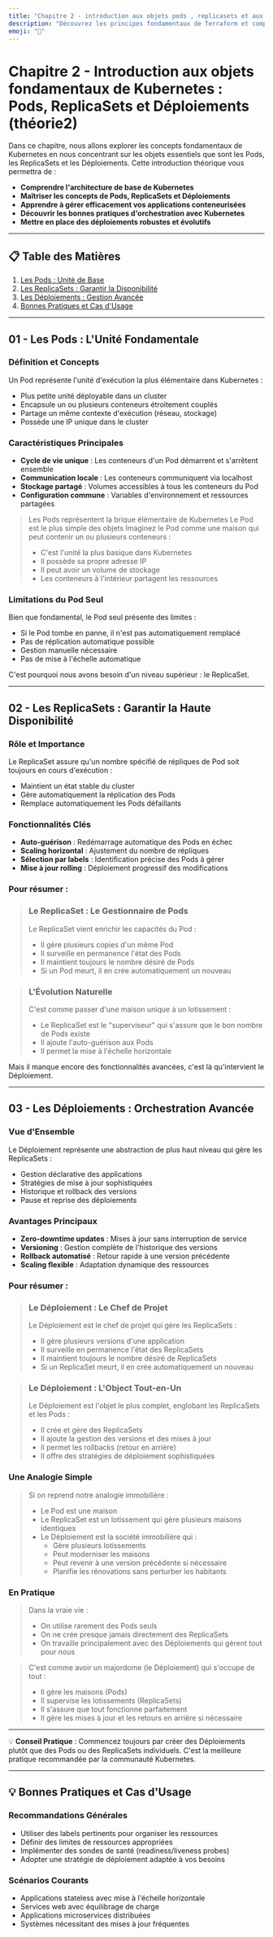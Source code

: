 ```yaml
---
title: "Chapitre 2 - introduction aux objets pods , replicasets et aux déploiements (théorie2)"
description: "Découvrez les principes fondamentaux de Terraform et comprenez comment l'Infrastructure as Code révolutionne le déploiement."
emoji: "🔧"
---
```


# Chapitre 2 - Introduction aux objets fondamentaux de Kubernetes : Pods, ReplicaSets et Déploiements (théorie2)

Dans ce chapitre, nous allons explorer les concepts fondamentaux de Kubernetes en nous concentrant sur les objets essentiels que sont les Pods, les ReplicaSets et les Déploiements. Cette introduction théorique vous permettra de :

- **Comprendre l'architecture de base de Kubernetes**
- **Maîtriser les concepts de Pods, ReplicaSets et Déploiements**
- **Apprendre à gérer efficacement vos applications conteneurisées**
- **Découvrir les bonnes pratiques d'orchestration avec Kubernetes**
- **Mettre en place des déploiements robustes et évolutifs**

---

## 📋 Table des Matières

1. [Les Pods : Unité de Base](#pods)
2. [Les ReplicaSets : Garantir la Disponibilité](#replicasets)
3. [Les Déploiements : Gestion Avancée](#deployments)
4. [Bonnes Pratiques et Cas d'Usage](#best-practices)

---

<a name="pods"></a>
## 01 - Les Pods : L'Unité Fondamentale

### Définition et Concepts
Un Pod représente l'unité d'exécution la plus élémentaire dans Kubernetes :
- Plus petite unité déployable dans un cluster
- Encapsule un ou plusieurs conteneurs étroitement couplés
- Partage un même contexte d'exécution (réseau, stockage)
- Possède une IP unique dans le cluster



### Caractéristiques Principales
- **Cycle de vie unique** : Les conteneurs d'un Pod démarrent et s'arrêtent ensemble
- **Communication locale** : Les conteneurs communiquent via localhost
- **Stockage partagé** : Volumes accessibles à tous les conteneurs du Pod
- **Configuration commune** : Variables d'environnement et ressources partagées


> Les Pods représentent la brique élémentaire de Kubernetes
> Le Pod est le plus simple des objets
> Imaginez le Pod comme une maison qui peut contenir un ou plusieurs conteneurs :
> - C'est l'unité la plus basique dans Kubernetes
> - Il possède sa propre adresse IP
> - Il peut avoir un volume de stockage
> - Les conteneurs à l'intérieur partagent les ressources

### Limitations du Pod Seul
Bien que fondamental, le Pod seul présente des limites :
- Si le Pod tombe en panne, il n'est pas automatiquement remplacé
- Pas de réplication automatique possible
- Gestion manuelle nécessaire
- Pas de mise à l'échelle automatique

C'est pourquoi nous avons besoin d'un niveau supérieur : le ReplicaSet.

---

<a name="replicasets"></a>
## 02 - Les ReplicaSets : Garantir la Haute Disponibilité

### Rôle et Importance
Le ReplicaSet assure qu'un nombre spécifié de répliques de Pod soit toujours en cours d'exécution :
- Maintient un état stable du cluster
- Gère automatiquement la réplication des Pods
- Remplace automatiquement les Pods défaillants

### Fonctionnalités Clés
- **Auto-guérison** : Redémarrage automatique des Pods en échec
- **Scaling horizontal** : Ajustement du nombre de répliques
- **Sélection par labels** : Identification précise des Pods à gérer
- **Mise à jour rolling** : Déploiement progressif des modifications

### Pour résumer :
> ### Le ReplicaSet : Le Gestionnaire de Pods
> Le ReplicaSet vient enrichir les capacités du Pod :
> - Il gère plusieurs copies d'un même Pod
> - Il surveille en permanence l'état des Pods
> - Il maintient toujours le nombre désiré de Pods
> - Si un Pod meurt, il en crée automatiquement un nouveau

> ### L'Évolution Naturelle
> C'est comme passer d'une maison unique à un lotissement :
> - Le ReplicaSet est le "superviseur" qui s'assure que le bon nombre de Pods existe
> - Il ajoute l'auto-guérison aux Pods
> - Il permet la mise à l'échelle horizontale

Mais il manque encore des fonctionnalités avancées, c'est là qu'intervient le Déploiement.


---

<a name="deployments"></a>
## 03 - Les Déploiements : Orchestration Avancée

### Vue d'Ensemble
Le Déploiement représente une abstraction de plus haut niveau qui gère les ReplicaSets :
- Gestion déclarative des applications
- Stratégies de mise à jour sophistiquées
- Historique et rollback des versions
- Pause et reprise des déploiements

### Avantages Principaux
- **Zero-downtime updates** : Mises à jour sans interruption de service
- **Versioning** : Gestion complète de l'historique des versions
- **Rollback automatisé** : Retour rapide à une version précédente
- **Scaling flexible** : Adaptation dynamique des ressources

### Pour résumer :
> ### Le Déploiement : Le Chef de Projet
> Le Déploiement est le chef de projet qui gère les ReplicaSets :
> - Il gère plusieurs versions d'une application
> - Il surveille en permanence l'état des ReplicaSets
> - Il maintient toujours le nombre désiré de ReplicaSets
> - Si un ReplicaSet meurt, il en crée automatiquement un nouveau



> ### Le Déploiement : L'Object Tout-en-Un
> Le Déploiement est l'objet le plus complet, englobant les ReplicaSets et les Pods :
> - Il crée et gère des ReplicaSets
> - Il ajoute la gestion des versions et des mises à jour
> - Il permet les rollbacks (retour en arrière)
> - Il offre des stratégies de déploiement sophistiquées

### Une Analogie Simple
> Si on reprend notre analogie immobilière :
> - Le Pod est une maison
> - Le ReplicaSet est un lotissement qui gère plusieurs maisons identiques
> - Le Déploiement est la société immobilière qui :
>   - Gère plusieurs lotissements
>   - Peut moderniser les maisons
>   - Peut revenir à une version précédente si nécessaire
>   - Planifie les rénovations sans perturber les habitants

### En Pratique
> Dans la vraie vie :
> - On utilise rarement des Pods seuls
> - On ne crée presque jamais directement des ReplicaSets
> - On travaille principalement avec des Déploiements qui gèrent tout pour nous

> C'est comme avoir un majordome (le Déploiement) qui s'occupe de tout :
> - Il gère les maisons (Pods)
> - Il supervise les lotissements (ReplicaSets)
> - Il s'assure que tout fonctionne parfaitement
> - Il gère les mises à jour et les retours en arrière si nécessaire

---

💡 **Conseil Pratique** : Commencez toujours par créer des Déploiements plutôt que des Pods ou des ReplicaSets individuels. C'est la meilleure pratique recommandée par la communauté Kubernetes.


---

<a name="best-practices"></a>
## 💡 Bonnes Pratiques et Cas d'Usage

### Recommandations Générales
- Utiliser des labels pertinents pour organiser les ressources
- Définir des limites de ressources appropriées
- Implémenter des sondes de santé (readiness/liveness probes)
- Adopter une stratégie de déploiement adaptée à vos besoins

### Scénarios Courants
- Applications stateless avec mise à l'échelle horizontale
- Services web avec équilibrage de charge
- Applications microservices distribuées
- Systèmes nécessitant des mises à jour fréquentes
